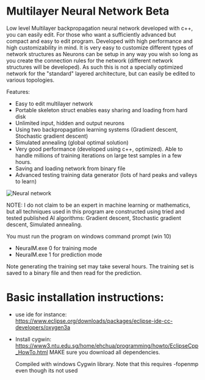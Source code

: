 # Multilayer Neural Network Beta
Low level Multilayer backpropagation neural network developed with c++, you can easily edit. For those who want a sufficiently advanced but compact and easy to edit program. 
Developed with high performance and high customizability in mind. It is very easy to customize different types of network structures as Neurons can be setup in any way you wish so long as you create the connection rules for the network (different network structures will be developed).
As such this is not a specially optimized network for the "standard" layered architecture, but can easily be edited to various topologies.


Features:
- Easy to edit multilayer network
- Portable skeleton struct enables easy sharing and loading from hard disk
- Unlimited input, hidden and output neurons
- Using two backpropagation learning systems (Gradient descent, Stochastic gradient descent)
- Simulated annealing (global optimal solution)
- Very good performance (developed using c++, optimized). Able to handle millions of training iterations on large test samples in a few hours.
- Saving and loading network from binary file
- Advanced testing training data generator (lots of hard peaks and valleys to learn)

![Neural network](https://www.ttaito.fi/images/trainedabit.png)

NOTE: I do not claim to be an expert in machine learning or mathematics, but all techniques used in this program are constructed using tried and tested published AI algorithms: Gradient descent, Stochastic gradient descent, Simulated annealing. 

You must run the program on windows command prompt (win 10)
- NeuralM.exe 0 for training mode
- NeuralM.exe 1 for prediction mode

Note generating the training set may take several hours. The training set is saved to a binary file and then read for the prediction.

# Basic installation instructions: 
- use ide for instance: https://www.eclipse.org/downloads/packages/eclipse-ide-cc-developers/oxygen3a
- Install cygwin: https://www3.ntu.edu.sg/home/ehchua/programming/howto/EclipseCpp_HowTo.html
  MAKE sure you download all dependencies. 
  
  Compiled with windows Cygwin library. Note that this requires -fopenmp even though its not used
  
